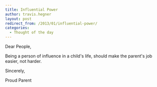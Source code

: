 ```yaml
---
title: Influential Power
author: travis.hegner
layout: post
redirect_from: /2013/01/influential-power/
categories:
  - Thought of the day
---
```

Dear People,

Being a person of influence in a child's life, should make the parent's job easier, not harder.

Sincerely,

Proud Parent